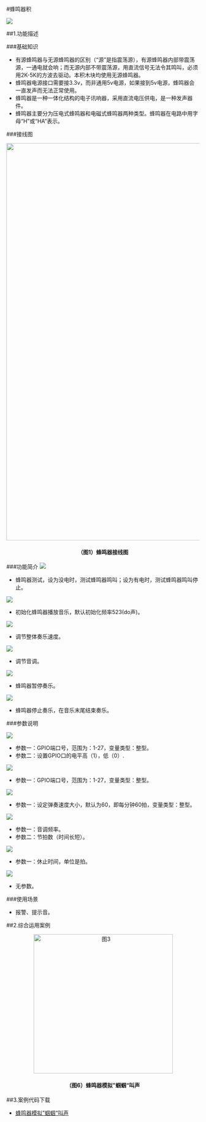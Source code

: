 #蜂鸣器积

![](/media/screenshot14.png)

##1.功能描述

###基础知识
* 有源蜂鸣器与无源蜂鸣器的区别（“源”是指震荡源），有源蜂鸣器内部带震荡源，一通电就会响；而无源内部不带震荡源，用直流信号无法令其鸣叫，必须用2K-5K的方波去驱动。本积木块均使用无源蜂鸣器。
* 蜂鸣器电源接口需要接3.3v，而非通用5v电源，如果接到5v电源，蜂鸣器会一直发声而无法正常使用。
* 蜂鸣器是一种一体化结构的电子讯响器，采用直流电压供电，是一种发声器件。
* 蜂鸣器主要分为压电式蜂鸣器和电磁式蜂鸣器两种类型。蜂鸣器在电路中用字母“H”或“HA”表示。


###接线图

<div align="center">
    <img src="/media/screenshot13.png" alt="图1" width="1035">
    <h4>（图1）蜂鸣器接线图</h4>
</div>

###功能简介
![](/media/screenshot21.png)

* 蜂鸣器测试，设为没电时，测试蜂鸣器鸣叫；设为有电时，测试蜂鸣器鸣叫停止。

![](/media/screenshot15.png)

* 初始化蜂鸣器播放音乐，默认初始化频率523(do声)。

![](/media/screenshot16.png)

* 调节整体奏乐速度。

![](/media/screenshot18.png)

* 调节音调。

![](/media/screenshot19.png)

* 蜂鸣器暂停奏乐。

![](/media/screenshot20.png)

* 蜂鸣器停止奏乐，在音乐末尾结束奏乐。

###参数说明


![](/media/screenshot21.png)

* 参数一：GPIO端口号，范围为：1-27，变量类型：整型。
* 参数二：设置GPIO口的电平高（1），低（0）.

![](/media/screenshot15.png)

* 参数一：GPIO端口号，范围为：1-27，变量类型：整型。

![](/media/screenshot16.png)

* 参数一：设定弹奏速度大小，默认为60，即每分钟60拍，变量类型：整型。

![](/media/screenshot18.png)

* 参数一：音调频率。
* 参数二：节拍数（时间长短）。

![](/media/screenshot19.png)

* 参数一：休止时间，单位是拍。

![](/media/screenshot20.png)

* 无参数。


###使用场景

* 报警、提示音。


##2.综合运用案例


<div align="center">
    <img src="/media/screenshot22.png" alt="图3" width="363">
    <h4>（图6）蜂鸣器模拟”蝈蝈“叫声</h4>
</div>


##3.案例代码下载
* <a href="../download/积木块说明案例源代码/fengmingqi.txt" download="" target="_blank">蜂鸣器模拟”蝈蝈“叫声</a>
